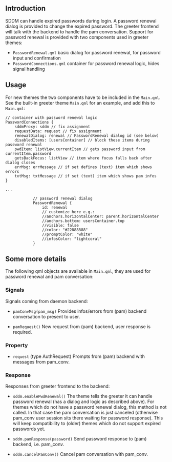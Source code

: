 ## Introduction

SDDM can handle expired passwords during login.
A password renewal dialog is provided to change the expired password.
The greeter frontend will talk with the backend to handle the pam conversation.
Support for password renewal is provided with two components used in greeter themes:

* ``PasswordRenewal.qml`` basic dialog for password renewal, for password input and confirmation
* ``PasswordConnections.qml`` container for password renewal logic, hides signal handling

## Usage

For new themes the two components have to be included in the ``Main.qml``.
See the built-in greeter theme ``Main.qml`` for an example,
and add this to  ``Main.qml``:

```
// container with password renewal logic
PasswordConnections {
    sddmProxy: sddm // fix assignment
    requestData: request // fix assignment
    renewalDialog: renewal // PasswordRenewal dialog id (see below)
    disabledItems: [usersContainer] // block these items during password renewal
    pwdItem: listView.currentItem // gets password input from currentItem.password
    getsBackFocus: listView // item where focus falls back after dialog closes
    errMsg: errMessage // if set defines (text) item which shows errors
    txtMsg: txtMessage // if set (text) item which shows pam infos
}

...

            // password renewal dialog
            PasswordRenewal {
                id: renewal
                // customize here e.g.:
                //anchors.horizontalCenter: parent.horizontalCenter
                //anchors.bottom: usersContainer.top
                //visible: false
                //color: "#22888888"
                //promptColor: "white"
                //infosColor: "lightcoral"
            }
```

## Some more details

The following qml objects are available in ``Main.qml``,
they are used for password renewal and pam conversation:

### Signals

Signals coming from daemon backend:

* ``pamConvMsg(pam_msg)``
Provides infos/errors from (pam) backend conversation to present to user.

* ``pamRequest()``
New request from (pam) backend, user response is required.

### Property

* ``request`` (type AuthRequest)
Prompts from (pam) backend with messages from pam_conv.

### Response

Responses from greeter frontend to the backend:

* ``sddm.enablePwdRenewal()``
The theme tells the greeter it can handle password renewal (has a dialog and logic as described above).
For themes which do not have a password renewal dialog, this method is not called.
In that case the pam conversation is just canceled (otherwise pam_conv user session sits there waiting for password response).
This will keep compatibility to (older) themes which do not support expired passwords yet.

* ``sddm.pamResponse(password)``
Send password response to (pam) backend, i.e. pam_conv.

* ``sddm.cancelPamConv()``
Cancel pam conversation with pam_conv.
